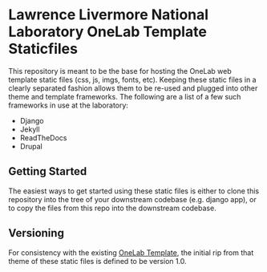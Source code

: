 Lawrence Livermore National Laboratory OneLab Template Staticfiles
==================================================================

This repository is meant to be the base for hosting the OneLab web template
static files (css, js, imgs, fonts, etc). Keeping these static files in a
clearly separated fashion allows them to be re-used and plugged into other
theme and template frameworks. The following are a list of a few such
frameworks in use at the laboratory:

* Django
* Jekyll
* ReadTheDocs
* Drupal

Getting Started
---------------

The easiest ways to get started using these static files is either to clone
this repository into the tree of your downstream codebase (e.g. django app), or
to copy the files from this repo into the downstream codebase.

Versioning
----------

For consistency with the existing [OneLab Template](https://onelab.llnl.gov),
the initial rip from that theme of these static files is defined to be version
1.0.
